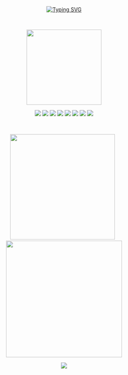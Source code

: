 
&nbsp;
<p align="center"><a href="https://git.io/typing-svg"><img src="https://readme-typing-svg.demolab.com?font=Fira+Code&pause=1000&center=true&vCenter=true&repeat=true&width=400&size=40&color=000000&lines=HoLlA%C2%A1+i%60m+v%C4%93%D1%8F.%CE%B1!;1`w SiEEplnG n0w!" alt="Typing SVG" /></a></p>

&nbsp;
<p align="center"><img src="https://quotes-github-readme.vercel.app/api?type=horizontal&theme=light" height=200></p>

<p align="center"><img src="https://img.shields.io/badge/c%23-%23239120.svg?style=for-the-badge&logo=c-sharp&logoColor=white"> <img src="https://img.shields.io/badge/c++-%2300599C.svg?style=for-the-badge&logo=c%2B%2B&logoColor=white"> <img src="https://img.shields.io/badge/python-3670A0?style=for-the-badge&logo=python&logoColor=ffdd54"> <img src="https://img.shields.io/badge/markdown-%23000000.svg?style=for-the-badge&logo=markdown&logoColor=white"> <img src="https://img.shields.io/badge/javascript-%23323330.svg?style=for-the-badge&logo=javascript&logoColor=%23F7DF1E"> <img src="https://img.shields.io/badge/css3-%231572B6.svg?style=for-the-badge&logo=css3&logoColor=white"> <img src="https://img.shields.io/badge/java-%23ED8B00.svg?style=for-the-badge&logo=java&logoColor=white"> <img src="https://img.shields.io/badge/html5-%23E34F26.svg?style=for-the-badge&logo=html5&logoColor=white">

&nbsp;
<p align="center"><img src="https://github-readme-stats.vercel.app/api?username=AhAlpha&theme=default&hide_border=false&include_all_commits=false&count_private=false" width=280>&nbsp;&nbsp;<img src="https://github-readme-streak-stats.herokuapp.com/?user=AhAlpha&theme=default&hide_border=false" width=310></p>

<p align="center"><img src="https://www.dmoe.cc/random.php" style="max-width: 100%; max-height: 100%;"></p>
